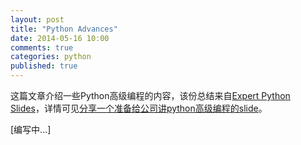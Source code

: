 ```yaml
---
layout: post
title: "Python Advances"
date: 2014-05-16 10:00
comments: true
categories: python
published: true
---
```



这篇文章介绍一些Python高级编程的内容，该份总结来自[Expert Python Slides](http://dongweiming.github.io/Expert-Python/#1)，详情可见[分享一个准备给公司讲python高级编程的slide](http://www.dongwm.com/archives/fen-xiang-%5B%3F%5D-ge-zhun-bei-gei-gong-si-jiang-pythongao-ji-bian-cheng-de-slide/)。

[编写中...]




